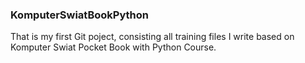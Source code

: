 ### KomputerSwiatBookPython

That is my first Git poject, consisting all training files I write based on Komputer Swiat Pocket Book with Python Course.